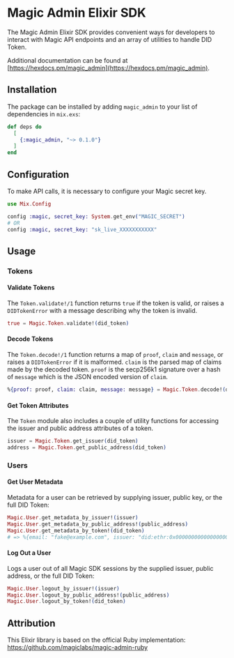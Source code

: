 # Magic Admin Elixir SDK

The Magic Admin Elixir SDK provides convenient ways for developers to interact with
Magic API endpoints and an array of utilities to handle DID Token.

Additional documentation can be found at [https://hexdocs.pm/magic_admin](https://hexdocs.pm/magic_admin).

## Installation

The package can be installed by adding `magic_admin` to your list of dependencies in `mix.exs`:

```elixir
def deps do
  [
    {:magic_admin, "~> 0.1.0"}
  ]
end
```

## Configuration

To make API calls, it is necessary to configure your Magic secret key.

```elixir
use Mix.Config

config :magic, secret_key: System.get_env("MAGIC_SECRET")
# OR
config :magic, secret_key: "sk_live_XXXXXXXXXXX"
```

## Usage

### Tokens

#### Validate Tokens

The `Token.validate!/1` function returns `true` if the token is valid, or raises a
`DIDTokenError` with a message describing why the token is invalid.

```elixir
true = Magic.Token.validate!(did_token)
```

#### Decode Tokens

The `Token.decode!/1` function returns a map of `proof`, `claim` and `message`, or raises
a `DIDTokenError` if it is malformed. `claim` is the parsed map of claims made by the decoded
token. `proof` is the secp256k1 signature over a hash of `message` which is the JSON
encoded version of `claim`.

```elixir
%{proof: proof, claim: claim, message: message} = Magic.Token.decode!(did_token)
```

#### Get Token Attributes

The `Token` module also includes a couple of utility functions for accessing the issuer
and public address attributes of a token.

```elixir
issuer = Magic.Token.get_issuer(did_token)
address = Magic.Token.get_public_address(did_token)
```

### Users

#### Get User Metadata

Metadata for a user can be retrieved by supplying issuer, public key, or the full DID Token:

```elixir
Magic.User.get_metadata_by_issuer!(issuer)
Magic.User.get_metadata_by_public_address!(public_address)
Magic.User.get_metadata_by_token!(did_token)
# => %{email: "fake@example.com", issuer: "did:ethr:0x00000000000000000000000000000", public_address: "0x00000000000000000000000000000000"}
 ```

#### Log Out a User

Logs a user out of all Magic SDK sessions by the supplied issuer, public address, or the full DID Token:

```elixir
Magic.User.logout_by_issuer!(issuer)
Magic.User.logout_by_public_address!(public_address)
Magic.User.logout_by_token!(did_token)
 ```

## Attribution

This Elixir library is based on the official Ruby implementation: https://github.com/magiclabs/magic-admin-ruby
